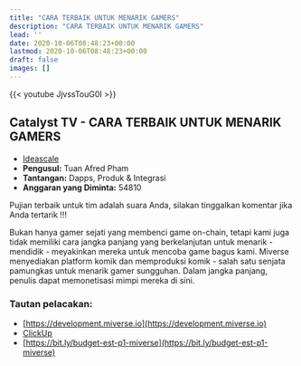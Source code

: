 ```yaml
---
title: "CARA TERBAIK UNTUK MENARIK GAMERS"
description: "CARA TERBAIK UNTUK MENARIK GAMERS"
lead: ''
date: 2020-10-06T08:48:23+00:00
lastmod: 2020-10-06T08:48:23+00:00
draft: false
images: []
---
```


{{<  youtube JjvssTouG0I >}}

## Catalyst TV - CARA TERBAIK UNTUK MENARIK GAMERS

- [Ideascale](https://cardano.ideascale.com/c/idea/417258)
- **Pengusul:** Tuan Afred Pham
- **Tantangan:** Dapps, Produk &amp; Integrasi
- **Anggaran yang Diminta:** 54810

Pujian terbaik untuk tim adalah suara Anda, silakan tinggalkan komentar jika Anda tertarik !!!

Bukan hanya gamer sejati yang membenci game on-chain, tetapi kami juga tidak memiliki cara jangka panjang yang berkelanjutan untuk menarik - mendidik - meyakinkan mereka untuk mencoba game bagus kami. Miverse menyediakan platform komik dan memproduksi komik - salah satu senjata pamungkas untuk menarik gamer sungguhan. Dalam jangka panjang, penulis dapat memonetisasi mimpi mereka di sini.

### Tautan pelacakan:

- [https://development.miverse.io](https://development.miverse.io)
- [ClickUp](https://sharing.clickup.com/7505985/wb/h/75221-4427/6e95e3b6bd013b0?utm_source=clickup&utm_medium=roadmap,whiteboard&utm_campaign=catalyst_f9)
- [https://bit.ly/budget-est-p1-miverse](https://bit.ly/budget-est-p1-miverse)
